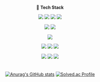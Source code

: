 #

<div align="center">

  📌 **Tech Stack**
  
![](https://img.shields.io/badge/java-FF4000?style=for-the-badge&logo=java&logoColor=white)
![](https://img.shields.io/badge/python-3776AB?style=for-the-badge&logo=python&logoColor=white)
![](https://img.shields.io/badge/c-A8B9CC?style=for-the-badge&logo=c&logoColor=white)
![](https://img.shields.io/badge/c++-00599C?style=for-the-badge&logo=c++&logoColor=white)

![](https://img.shields.io/badge/springboot-6DB33F?style=for-the-badge&logo=springboot&logoColor=white)
![](https://img.shields.io/badge/Nest.js-E0234E?style=for-the-badge&logo=nestjs&logoColor=white)


![](https://img.shields.io/badge/mysql-4479A1?style=for-the-badge&logo=mysql&logoColor=white)


![](https://img.shields.io/badge/docker-2496ED?style=for-the-badge&logo=docker&logoColor=white)
![](https://img.shields.io/badge/githubactions-2088FF?style=for-the-badge&logo=githubactions&logoColor=black)
![](https://img.shields.io/badge/amazonec2-FF9900?style=for-the-badge&logo=amazonec2&logoColor=black)


![](https://img.shields.io/badge/swagger-85EA2D?style=for-the-badge&logo=swagger&logoColor=black)
![](https://img.shields.io/badge/git-F05032?style=for-the-badge&logo=git&logoColor=black)
![](https://img.shields.io/badge/jira-0052CC?style=for-the-badge&logo=jira&logoColor=black)



  </div>
  
#

<div align="center">

[![Anurag's GitHub stats](https://github-readme-stats.vercel.app/api?username=Daeho-Son)](https://github.com/anuraghazra/github-readme-stats)
[![Solved.ac Profile](http://mazassumnida.wtf/api/v2/generate_badge?boj=thseogh135)](https://solved.ac/thseogh135/)


<!--
[![Hits](https://hits.seeyoufarm.com/api/count/incr/badge.svg?url=https%3A%2F%2Fgithub.com%2FDaeho-Son%2Fhit-counter&count_bg=%2379C83D&title_bg=%23555555&icon=&icon_color=%23E7E7E7&title=hits&edge_flat=false)](https://hits.seeyoufarm.com)

[![Top Langs](https://github-readme-stats.vercel.app/api/top-langs/?username=Daeho-Son&langs_count=10&layout=compact)]()

# [![Harlok's WakaTime stats](https://github-readme-stats.vercel.app/api/wakatime?username=Sondho)](https://github.com/anuraghazra/github-readme-stats)

// 기술 스택
![](https://img.shields.io/badge/표시이름-색상?style=for-the-badge&logo=로고&logoColor=white)

-->
